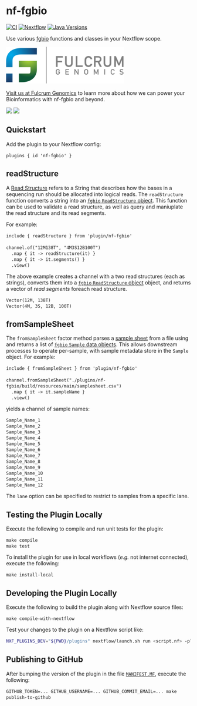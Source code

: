 # nf-fgbio

[![CI](https://github.com/fulcrumgenomics/nf-fgbio/actions/workflows/test.yml/badge.svg?branch=main)](https://github.com/fulcrumgenomics/nf-fgbio/actions/workflows/test.yml?query=branch%3Amain)
[![Nextflow](https://img.shields.io/badge/Nextflow%20DSL2-%E2%89%A522.10.2-blue.svg)](https://www.nextflow.io/)
[![Java Versions](https://img.shields.io/badge/java-8_|_11_|_17_|_21-blue)](https://github.com/fulcrumgenomics/nf-fgbio)


Use various [fgbio](https://github.com/fulcrumgenomics/fgbio/wiki/Read-Structures) functions and classes in your Nextflow scope.

<p>
<a href="https://fulcrumgenomics.com"><img src=".github/logos/fulcrumgenomics.svg" alt="Fulcrum Genomics" height="100"/></a>
</p>

[Visit us at Fulcrum Genomics](https://www.fulcrumgenomics.com) to learn more about how we can power your Bioinformatics with nf-fgbio and beyond.

<a href="mailto:contact@fulcrumgenomics.com?subject=[GitHub inquiry]"><img src="https://img.shields.io/badge/Email_us-brightgreen.svg?&style=for-the-badge&logo=gmail&logoColor=white"/></a>
<a href="https://www.fulcrumgenomics.com"><img src="https://img.shields.io/badge/Visit_Us-blue.svg?&style=for-the-badge&logo=wordpress&logoColor=white"/></a>

## Quickstart

Add the plugin to your Nextflow config:

```nextflow
plugins { id 'nf-fgbio' }
```

## readStructure

A [Read Structure](https://github.com/fulcrumgenomics/fgbio/wiki/Read-Structures) refers to a String that describes how the bases in a sequencing run should be allocated into logical reads.
The `readStructure` function converts a string into an [`fgbio` `ReadStructure` object](https://www.javadoc.io/doc/com.fulcrumgenomics/fgbio_2.13/latest/com/fulcrumgenomics/util/ReadStructure.html).
This function can be used to validate a read structure, as well as query and maniuplate the read structure and its read segments.

For example:


```nextflow
include { readStructure } from 'plugin/nf-fgbio'

channel.of("12M138T", "4M3S12B100T")
  .map { it -> readStructure(it) }
  .map { it -> it.segments() }
  .view()
```


The above example creates a channel with a two read structures (each as strings), converts them into a [`fgbio` `ReadStructure` object](https://www.javadoc.io/doc/com.fulcrumgenomics/fgbio_2.13/latest/com/fulcrumgenomics/util/ReadStructure.html) object,
and returns a vector of _read segments_ foreach read structure.

```console
Vector(12M, 138T)
Vector(4M, 3S, 12B, 100T)
```

## fromSampleSheet

The `fromSampleSheet` factor method parses a [sample sheet](https://www.javadoc.io/static/com.fulcrumgenomics/fgbio_2.13/2.5.21/com/fulcrumgenomics/illumina/SampleSheet.html) from a file using and returns a list of [`fgbio` `Sample` data objects](https://www.javadoc.io/doc/com.fulcrumgenomics/fgbio_2.13/latest/com/fulcrumgenomics/illumina/Sample.html).
This allows downstream processes to operate per-sample, with sample metadata store in the `Sample` object.
For example:

```nextflow
include { fromSampleSheet } from 'plugin/nf-fgbio'

channel.fromSampleSheet("./plugins/nf-fgbio/build/resources/main/samplesheet.csv")
  .map { it -> it.sampleName }
  .view()
```

yields a channel of sample names:

```console
Sample_Name_1
Sample_Name_2
Sample_Name_3
Sample_Name_4
Sample_Name_5
Sample_Name_6
Sample_Name_7
Sample_Name_8
Sample_Name_9
Sample_Name_10
Sample_Name_11
Sample_Name_12
```

The `lane` option can be specified to restrict to samples from a specific lane.

## Testing the Plugin Locally

Execute the following to compile and run unit tests for the plugin:

```
make compile
make test
```

To install the plugin for use in local workflows (_e.g._ not internet connected), execute the following:

```
make install-local
```

## Developing the Plugin Locally


Execute the following to build the plugin along with Nextflow source files:

```
make compile-with-nextflow
```

Test your changes to the plugin on a Nextflow script like:

```bash
NXF_PLUGINS_DEV="${PWD}/plugins" nextflow/launch.sh run <script.nf> -plugins nf-fgbio
```

## Publishing to GitHub

After bumping the version of the plugin in the file [`MANIFEST.MF`](./plugins/nf-fgbio/src/resources/META-INF/MANIFEST.MF), execute the following:

```
GITHUB_TOKEN=... GITHUB_USERNAME=... GITHUB_COMMIT_EMAIL=... make publish-to-github
```
